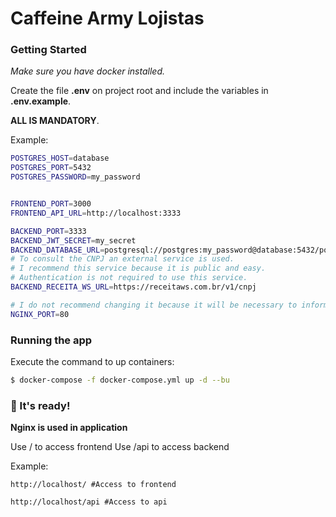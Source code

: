 # Caffeine Army Lojistas

### Getting Started

_Make sure you have docker installed._

Create the file **.env** on project root and include the variables in **.env.example**.

**ALL IS MANDATORY**.

Example:

```bash
POSTGRES_HOST=database
POSTGRES_PORT=5432
POSTGRES_PASSWORD=my_password


FRONTEND_PORT=3000
FRONTEND_API_URL=http://localhost:3333

BACKEND_PORT=3333
BACKEND_JWT_SECRET=my_secret
BACKEND_DATABASE_URL=postgresql://postgres:my_password@database:5432/postgres?schema=public
# To consult the CNPJ an external service is used.
# I recommend this service because it is public and easy.
# Authentication is not required to use this service.
BACKEND_RECEITA_WS_URL=https://receitaws.com.br/v1/cnpj

# I do not recommend changing it because it will be necessary to inform the port for nginx to understand
NGINX_PORT=80
```

### Running the app

Execute the command to up containers:

```bash
$ docker-compose -f docker-compose.yml up -d --bu
```

### 🚀 It's ready!

**Nginx is used in application**

Use / to access frontend
Use /api to access backend

Example:

```
http://localhost/ #Access to frontend

http://localhost/api #Access to api

```
